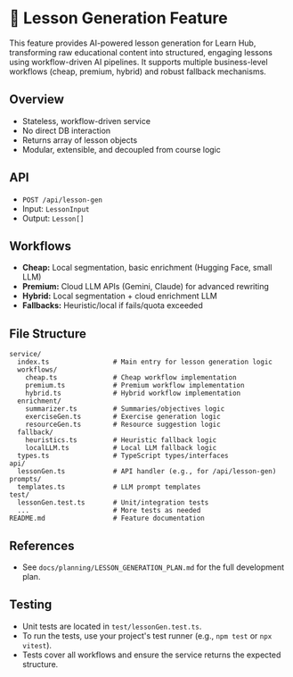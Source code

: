 # 🧠 Lesson Generation Feature

This feature provides AI-powered lesson generation for Learn Hub, transforming raw educational content into structured, engaging lessons using workflow-driven AI pipelines. It supports multiple business-level workflows (cheap, premium, hybrid) and robust fallback mechanisms.

## Overview
- Stateless, workflow-driven service
- No direct DB interaction
- Returns array of lesson objects
- Modular, extensible, and decoupled from course logic

## API
- `POST /api/lesson-gen`
- Input: `LessonInput`
- Output: `Lesson[]`

## Workflows
- **Cheap:** Local segmentation, basic enrichment (Hugging Face, small LLM)
- **Premium:** Cloud LLM APIs (Gemini, Claude) for advanced rewriting
- **Hybrid:** Local segmentation + cloud enrichment LLM
- **Fallbacks:** Heuristic/local if fails/quota exceeded

## File Structure
```
service/
  index.ts                # Main entry for lesson generation logic
  workflows/
    cheap.ts              # Cheap workflow implementation
    premium.ts            # Premium workflow implementation
    hybrid.ts             # Hybrid workflow implementation
  enrichment/
    summarizer.ts         # Summaries/objectives logic
    exerciseGen.ts        # Exercise generation logic
    resourceGen.ts        # Resource suggestion logic
  fallback/
    heuristics.ts         # Heuristic fallback logic
    localLLM.ts           # Local LLM fallback logic
  types.ts                # TypeScript types/interfaces
api/
  lessonGen.ts            # API handler (e.g., for /api/lesson-gen)
prompts/
  templates.ts            # LLM prompt templates
test/
  lessonGen.test.ts       # Unit/integration tests
  ...                     # More tests as needed
README.md                 # Feature documentation
```

## References
- See `docs/planning/LESSON_GENERATION_PLAN.md` for the full development plan. 

## Testing

- Unit tests are located in `test/lessonGen.test.ts`.
- To run the tests, use your project's test runner (e.g., `npm test` or `npx vitest`).
- Tests cover all workflows and ensure the service returns the expected structure. 